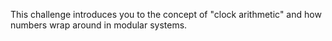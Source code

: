 This challenge introduces you to the concept of "clock arithmetic" and how numbers wrap around in modular systems.